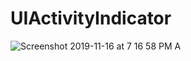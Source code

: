 # UIActivityIndicator

![Screenshot 2019-11-16 at 7 16 58 PM](https://user-images.githubusercontent.com/38103919/68994162-e43c3b00-08a5-11ea-883b-00c359b10290.png)
A
